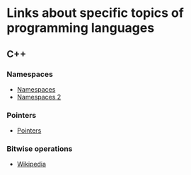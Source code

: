 # Links about specific topics of programming languages

## C++

### Namespaces

* [Namespaces](http://www.cplusplus.com/doc/tutorial/namespaces/)
* [Namespaces 2](https://www.tutorialspoint.com/cplusplus/cpp_namespaces.htm)

### Pointers

* [Pointers](http://www.cplusplus.com/doc/tutorial/pointers/)


### Bitwise operations

* [Wikipedia](https://en.wikipedia.org/wiki/Bitwise_operations_in_C)

